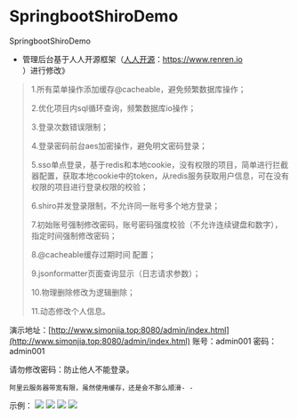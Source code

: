 # SpringbootShiroDemo
SpringbootShiroDemo

- 管理后台基于人人开源框架（[人人开源](https://www.renren.io)：https://www.renren.io ）进行修改》

> 1.所有菜单操作添加缓存@cacheable，避免频繁数据库操作；
> 
> 2.优化项目内sql循环查询，频繁数据库io操作；
> 
> 3.登录次数错误限制；
> 
> 4.登录密码前台aes加密操作，避免明文密码登录；
> 
> 5.sso单点登录，基于redis和本地cookie，没有权限的项目，简单进行拦截器配置，获取本地cookie中的token，从redis服务获取用户信息，可在没有权限的项目进行登录权限的校验；
> 
> 6.shiro并发登录限制，不允许同一账号多个地方登录；
> 
> 7.初始账号强制修改密码，账号密码强度校验（不允许连续键盘和数字），指定时间强制修改密码；
> 
> 8.@cacheable缓存过期时间 配置；
> 
> 9.jsonformatter页面查询显示（日志请求参数）；
> 
> 10.物理删除修改为逻辑删除；
> 
> 11.动态修改个人信息。

演示地址：[http://www.simonjia.top:8080/admin/index.html](http://www.simonjia.top:8080/admin/index.html) 
账号：admin001
密码：admin001

请勿修改密码：防止他人不能登录。

    阿里云服务器带宽有限，虽然使用缓存，还是会不那么顺滑- -
示例：
![](http://www.simonjia.top:8082/appimages/admin_head/%E5%9B%BE%E7%89%871.png)
![](http://www.simonjia.top:8082/appimages/admin_head/%E5%9B%BE%E7%89%872.png)
![](http://www.simonjia.top:8082/appimages/admin_head/%E5%9B%BE%E7%89%873.png)
![](http://www.simonjia.top:8082/appimages/admin_head/%E5%9B%BE%E7%89%874.png)
